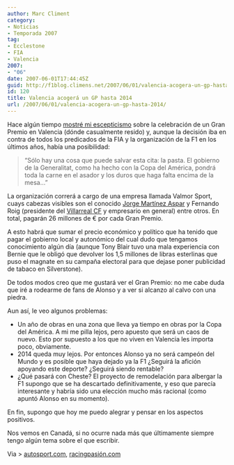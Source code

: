 ```yaml
---
author: Marc Climent
category:
- Noticias
- Temporada 2007
tag:
- Ecclestone
- FIA
- Valencia
2007:
- "06"
date: 2007-06-01T17:44:45Z
guid: http://f1blog.climens.net/2007/06/01/valencia-acogera-un-gp-hasta-2014/
id: 120
title: Valencia acogerá un GP hasta 2014
url: /2007/06/01/valencia-acogera-un-gp-hasta-2014/
---
```


Hace algún tiempo [mostré mi escepticismo](/2007/03/27/valencia-sede-de-un-gp/) sobre la celebración de un Gran Premio en Valencia (dónde casualmente resido) y, aunque la decisión iba en contra de todos los predicados de la FIA y la organización de la F1 en los últimos años, había una posibilidad:

> &#8220;Sólo hay una cosa que puede salvar esta cita: la pasta. El gobierno de la Generalitat, como ha hecho con la Copa del América, pondrá toda la carne en el asador y los duros que haga falta encima de la mesa&#8230;&#8221;

La organización correrá a cargo de una empresa llamada Valmor Sport, cuays cabezas visibles son el conocido [Jorge Martínez Aspar](http://es.wikipedia.org/wiki/Jorge_Mart%C3%ADnez_%22Aspar%22) y Fernando Roig (presidente del [Villarreal CF](http://www.villarrealcf.es/) y empresario en general) entre otros. En total, pagarán 26 millones de € por cada Gran Premio.

A esto habrá que sumar el precio económico y político que ha tenido que pagar el gobierno local y autonómico del cual dudo que tengamos conocimiento algún día (aunque Tony Blair tuvo una mala experiencia con Bernie que le obligó que devolver los 1,5 millones de libras esterlinas que puso el magnate en su campaña electoral para que dejase poner publicidad de tabaco en Silverstone).

De todos modos creo que me gustará ver el Gran Premio: no me cabe duda que iré a rodearme de fans de Alonso y a ver si alcanzo al calvo con una piedra.

Aun así, le veo algunos problemas:

  * Un año de obras en una zona que lleva ya tiempo en obras por la Copa del América. A mi me pilla lejos, pero apuesto que será un caos de nuevo. Esto por supuesto a los que no viven en Valencia les importa poco, obviamente.
  * 2014 queda muy lejos. Por entonces Alonso ya no será campeón del Mundo y es posible que haya dejado ya la F1 ¿Seguirá la afición apoyando este deporte? ¿Seguirá siendo rentable?
  * ¿Qué pasará con Cheste? El proyecto de remodelación para albergar la F1 supongo que se ha descartado definitivamente, y eso que parecía interesante y habría sido una elección mucho más racional (como apuntó Alonso en su momento).

En fin, supongo que hoy me puedo alegrar y pensar en los aspectos positivos.

Nos vemos en Canadá, si no ocurre nada más que últimamente siempre tengo algún tema sobre el que escribir.

Via > [autosport.com](http://www.autosport.com/news/report.php/id/59321), [racingpasión.com](https://www.motorpasion.com/formula1/firmado-el-acuerdo-que-traera-la-formula-1-a-valencia)